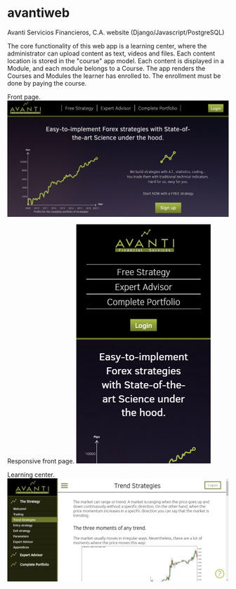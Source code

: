 # avantiweb
Avanti Servicios Financieros, C.A. website (Django/Javascript/PostgreSQL)

The core functionality of this web app is a learning center, where the administrator can upload content as text, videos and files. Each content location is stored in the "course" app model. Each content is displayed in a Module, and each module belongs to a Course. The app renders the Courses and Modules the learner has enrolled to. The enrollment must be done by paying the course.

Front page.
![alt text](common/images/avantiweb01.png)

Responsive front page.
![alt text](common/images/avantiweb_IPhone.png)

Learning center.
![alt text](common/images/avantiweb02.png)



